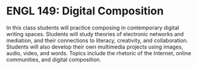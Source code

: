 # ENGL 149: Digital Composition

In this class students will practice composing in contemporary digital writing spaces. Students will study theories of electronic networks and mediation, and their connections to literacy, creativity, and collaboration. Students will also develop their own multimedia projects using images, audio, video, and words. Topics include the rhetoric of the Internet, online communities, and digital composition.